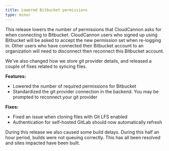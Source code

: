 ```yaml
---
title: Lowered Bitbucket permissions
type: minor
---
```

This release lowers the number of permissions that CloudCannon asks for when connecting to Bitbucket. CloudCannon users who signed up using Bitbucket will be asked to accept the new permission set when re-logging in. Other users who have connected their Bitbucket account to an organization will need to disconnect then reconnect this Bitbucket account.

We've also changed how we store git provider details, and released a couple of fixes related to syncing files.

**Features:**

* Lowered the number of required permissions for Bitbucket
* Standardized the git provider connection in the backend. You may be prompted to reconnect your git provider

**Fixes:**

* Fixed an issue when cloning files with Git LFS enabled
* Authentication for self-hosted GitLab should now automatically refresh

During this release we also caused some build delays. During this half an hour period, builds were not queuing correctly. This has all been resolved and sites impacted have been built.

